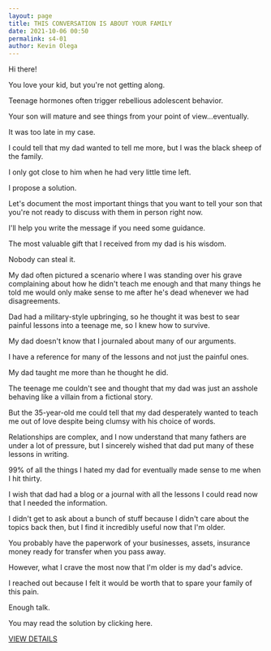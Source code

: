```yaml
--- 
layout: page
title: THIS CONVERSATION IS ABOUT YOUR FAMILY
date: 2021-10-06 00:50
permalink: s4-01
author: Kevin Olega 
--- 
```

Hi there!

You love your kid, but you're not getting along.

Teenage hormones often trigger rebellious adolescent behavior.

Your son will mature and see things from your point of view...eventually.

It was too late in my case.

I could tell that my dad wanted to tell me more, but I was the black sheep of the family.

I only got close to him when he had very little time left.

I propose a solution.

Let's document the most important things that you want to tell your son that you're not ready to discuss with them in person right now.

I'll help you write the message if you need some guidance.

The most valuable gift that I received from my dad is his wisdom.

Nobody can steal it.

My dad often pictured a scenario where I was standing over his grave complaining about how he didn't teach me enough and that many things he told me would only make sense to me after he's dead whenever we had disagreements.

Dad had a military-style upbringing, so he thought it was best to sear painful lessons into a teenage me, so I knew how to survive.

My dad doesn't know that I journaled about many of our arguments. 

I have a reference for many of the lessons and not just the painful ones.

My dad taught me more than he thought he did.

The teenage me couldn't see and thought that my dad was just an asshole behaving like a villain from a fictional story.

But the 35-year-old me could tell that my dad desperately wanted to teach me out of love despite being clumsy with his choice of words.

Relationships are complex, and I now understand that many fathers are under a lot of pressure, but I sincerely wished that dad put many of these lessons in writing.

99% of all the things I hated my dad for eventually made sense to me when I hit thirty.

I wish that dad had a blog or a journal with all the lessons I could read now that I needed the information.

I didn't get to ask about a bunch of stuff because I didn't care about the topics back then, but I find it incredibly useful now that I'm older.

You probably have the paperwork of your businesses, assets, insurance money ready for transfer when you pass away.

However, what I crave the most now that I'm older is my dad's advice.

I reached out because I felt it would be worth that to spare your family of this pain.

Enough talk.

You may read the solution by clicking here.

<a href="https://olega.org/s4-02" class="button focus">VIEW DETAILS</a>